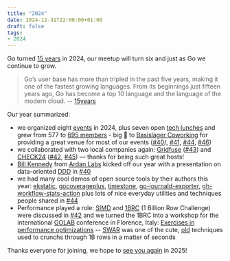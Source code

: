 ```yaml
---
title: "2024"
date: 2024-12-31T22:00:00+01:00
draft: false
tags:
- 2024
---
```


Go turned [15 years](https://go.dev/blog/15years) in 2024, our meetup will turn six and just as Go we continue to grow.

> Go’s user base has more than tripled in the past five years, making it one of
> the fastest growing languages. From its beginnings just fifteen years ago, Go
> has become a top 10 language and the language of the modern cloud. --
> [15years](https://go.dev/blog/15years)

Our year summarized:

* we organized eight [events](https://golangleipzig.space/tags/summary/) in
  2024, plus seven open [tech
lunches](https://golangleipzig.space/posts/go-tech-lunch-dates-2024/) and grew
from 577 to [695 members](https://www.meetup.com/Leipzig-Golang/) - big 🙏 to
[Basislager Coworking](https://basislager.co) for providing a great venue for
most of our events ([#40](https://golangleipzig.space/posts/meetup-40-wrapup)/,
[#41](https://golangleipzig.space/posts/meetup-41-wrapup),
[#44](https://golangleipzig.space/posts/meetup-44-wrapup),
[#46](https://golangleipzig.space/posts/meetup-46-wrapup))
* we collaborated with two local companies again: [Gridfuse](https://gridfuse.com) ([#43](https://golangleipzig.space/posts/meetup-43-wrapup/)) and
  [CHECK24](https://check24.de) ([#42](https://golangleipzig.space/posts/meetup-42-wrapup/), [#45](https://golangleipzig.space/posts/meetup-45-wrapup/)) &mdash; thanks for being such great hosts!
* [Bill Kennedy](https://www.linkedin.com/in/william-kennedy-5b318778/) from [Ardan Labs](https://ardanlabs.com) kicked off our year with a presentation on data-oriented [DDD](https://de.wikipedia.org/wiki/Domain-driven_Design) in [#40](https://golangleipzig.space/posts/meetup-40-wrapup/)
* we had many cool demos of open source tools by their authors this year:
[ekstatic](https://github.com/Metamogul/ekstatic),
[gocoverageplus](https://github.com/Fabianexe/gocoverageplus),
[timestone](https://github.com/Metamogul/timestone),
[go-journald-exporter](https://gitlab.com/leandrosansilva/go-journald-exporter),
[gh-workflow-stats-action](https://github.com/neondatabase/gh-workflow-stats-action/)
plus lots of nice everyday utilities and techniques people shared in
[#44](https://golangleipzig.space/posts/meetup-44-wrapup/)
* Performance played a role: [SIMD](https://en.wikipedia.org/wiki/Single_instruction,_multiple_data) and [1BRC](https://1brc.dev) (1 Billion Row Challenge) were discussed in
  [#42](https://golangleipzig.space/posts/meetup-42-wrapup/) and we turned
the 1BRC into a workshop for the international
[GOLAB](https://golangleipzig.space/posts/golab-2024/) conference in Florence, Italy: [Exercises in
performance optimizations](https://github.com/miku/expo) --
[SWAR](https://en.wikipedia.org/wiki/SWAR) was one of the cute,
[old](https://lamport.azurewebsites.net/pubs/multiple-byte.pdf) techniques used
to crunchs through 1B rows in a matter of seconds

Thanks everyone for joining, we hope to [see you again](https://www.meetup.com/Leipzig-Golang/) in 2025!

